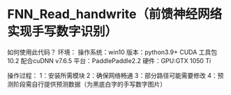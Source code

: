 # FNN_Read_handwrite（前馈神经网络实现手写数字识别）
如何使用此代码？
环境：
操作系统：win10
版本：python3.9+
CUDA 工具包 10.2 配合cuDNN v7.6.5
平台：PaddlePaddle2.2
硬件：GPU:GTX 1050 Ti

操作过程：
1：安装所需模块
2：确保网络畅通
3：部分路径可能需要修改
4：预测阶段需自行提供预测数据（为黑底白字的手写数字图片）
